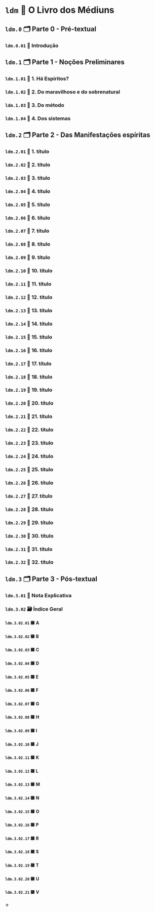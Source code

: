 # `ldm` :notebook_with_decorative_cover: O Livro dos Médiuns

## `ldm.0` :card_index_dividers: Parte 0 - Pré-textual

### `ldm.0.01` 📃 Introdução

## `ldm.1` :card_index_dividers: Parte 1 - Noções Preliminares

### `ldm.1.01` 📑 1. Há Espíritos?

### `ldm.1.02` 📑 2. Do maravilhoso e do sobrenatural

### `ldm.1.03` 📑 3. Do método

### `ldm.1.04` 📑 4. Dos sistemas

## `ldm.2` :card_index_dividers: Parte 2 - Das Manifestações espíritas

### `ldm.2.01` 📑 1. título

### `ldm.2.02` 📑 2. título

### `ldm.2.03` 📑 3. título

### `ldm.2.04` 📑 4. título

### `ldm.2.05` 📑 5. título

### `ldm.2.06` 📑 6. título

### `ldm.2.07` 📑 7. título

### `ldm.2.08` 📑 8. título

### `ldm.2.09` 📑 9. título

### `ldm.2.10` 📑 10. título

### `ldm.2.11` 📑 11. título

### `ldm.2.12` 📑 12. título

### `ldm.2.13` 📑 13. título

### `ldm.2.14` 📑 14. título

### `ldm.2.15` 📑 15. título

### `ldm.2.16` 📑 16. título

### `ldm.2.17` 📑 17. título

### `ldm.2.18` 📑 18. título

### `ldm.2.19` 📑 19. título

### `ldm.2.20` 📑 20. título

### `ldm.2.21` 📑 21. título

### `ldm.2.22` 📑 22. título

### `ldm.2.23` 📑 23. título

### `ldm.2.24` 📑 24. título

### `ldm.2.25` 📑 25. título

### `ldm.2.26` 📑 26. título

### `ldm.2.27` 📑 27. título

### `ldm.2.28` 📑 28. título

### `ldm.2.29` 📑 29. título

### `ldm.2.30` 📑 30. título

### `ldm.2.31` 📑 31. título

### `ldm.2.32` 📑 32. título

## `ldm.3` :card_index_dividers: Parte 3 - Pós-textual

### `ldm.3.01` 📃 Nota Explicativa

### `ldm.3.02` 🗃️ Índice Geral

#### `ldm.3.02.01` :yellow_square: A

#### `ldm.3.02.02` :yellow_square: B

#### `ldm.3.02.03` :yellow_square: C

#### `ldm.3.02.04` :yellow_square: D

#### `ldm.3.02.05` :yellow_square: E

#### `ldm.3.02.06` :yellow_square: F

#### `ldm.3.02.07` :yellow_square: G

#### `ldm.3.02.08` :yellow_square: H

#### `ldm.3.02.09` :yellow_square: I

#### `ldm.3.02.10` :yellow_square: J

#### `ldm.3.02.11` :yellow_square: K

#### `ldm.3.02.12` :yellow_square: L

#### `ldm.3.02.13` :yellow_square: M

#### `ldm.3.02.14` :yellow_square: N

#### `ldm.3.02.15` :yellow_square: O

#### `ldm.3.02.16` :yellow_square: P

#### `ldm.3.02.17` :yellow_square: R

#### `ldm.3.02.18` :yellow_square: S

#### `ldm.3.02.19` :yellow_square: T

#### `ldm.3.02.20` :yellow_square: U

#### `ldm.3.02.21` :yellow_square: V

:fleur_de_lis:
